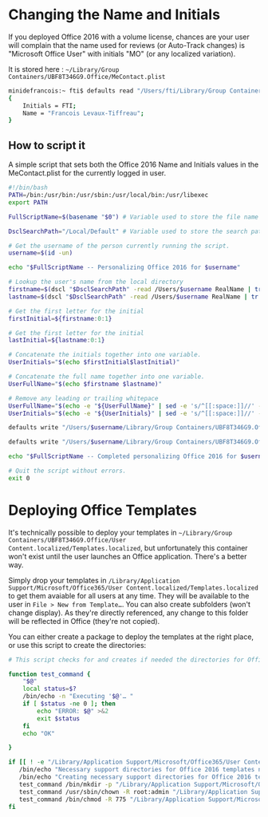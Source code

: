 # Changing the Name and Initials

If you deployed Office 2016 with a volume license, chances are your user will complain that the name used for reviews (or Auto-Track changes) is "Microsoft Office User" with initials "MO" (or any localized variation).

It is stored here : `~/Library/Group Containers/UBF8T346G9.Office/MeContact.plist`
```bash 
minidefrancois:~ fti$ defaults read "/Users/fti/Library/Group Containers/UBF8T346G9.Office/MeContact.plist"
{
    Initials = FTI;
    Name = "Francois Levaux-Tiffreau";
}
```

## How to script it

A simple script that sets both the Office 2016 Name and Initials values in the MeContact.plist for the currently logged in user.

```bash
#!/bin/bash
PATH=/bin:/usr/bin:/usr/sbin:/usr/local/bin:/usr/libexec
export PATH

FullScriptName=$(basename "$0") # Variable used to store the file name of this script

DsclSearchPath="/Local/Default" # Variable used to store the search path used by the dscl command.

# Get the username of the person currently running the script.
username=$(id -un)

echo "$FullScriptName -- Personalizing Office 2016 for $username"

# Lookup the user's name from the local directory
firstname=$(dscl "$DsclSearchPath" -read /Users/$username RealName | tr -d '\n' | awk '{print $2}')
lastname=$(dscl "$DsclSearchPath" -read /Users/$username RealName | tr -d '\n' | awk '{print $3}')

# Get the first letter for the initial
firstInitial=${firstname:0:1}

# Get the first letter for the initial
lastInitial=${lastname:0:1}

# Concatenate the initials together into one variable.
UserInitials="$(echo $firstInitial$lastInitial)"

# Concatenate the full name together into one variable.
UserFullName="$(echo $firstname $lastname)"

# Remove any leading or trailing whitepace
UserFullName="$(echo -e "${UserFullName}" | sed -e 's/^[[:space:]]//' -e 's/[[:space:]]$//')"
UserInitials="$(echo -e "${UserInitials}" | sed -e 's/^[[:space:]]//' -e 's/[[:space:]]$//')"

defaults write "/Users/$username/Library/Group Containers/UBF8T346G9.Office/MeContact.plist" Name "$UserFullName"

defaults write "/Users/$username/Library/Group Containers/UBF8T346G9.Office/MeContact.plist" Initials "$UserInitials"

echo "$FullScriptName -- Completed personalizing Office 2016 for $username"

# Quit the script without errors.
exit 0
```

# Deploying Office Templates

It's technically possible to deploy your templates in `~/Library/Group Containers/UBF8T346G9.Office/User Content.localized/Templates.localized`, but unfortunately this container won't exist until the user launches an Office application. There's a better way.

Simply drop your templates in `/Library/Application Support/Microsoft/Office365/User Content.localized/Templates.localized` to get them avaiable for all users at any time. They will be available to the user in `File > New from Template…`. You can also create subfolders (won't change display). As they're directly referenced, any change to this folder will be reflected in Office (they're not copied).

You can either create a package to deploy the templates at the right place, or use this script to create the directories:
```bash
# This script checks for and creates if needed the directories for Office 2016 templates for Word, PowerPoint and Excel

function test_command {
    "$@"
    local status=$?
    /bin/echo -n "Executing '$@'… "
    if [ $status -ne 0 ]; then
        echo "ERROR: $@" >&2
        exit $status
    fi
    echo "OK"

}

if [[ ! -e "/Library/Application Support/Microsoft/Office365/User Content.localized/Templates.localized" ]]; then
   /bin/echo "Necessary support directories for Office 2016 templates not found."
   /bin/echo "Creating necessary support directories for Office 2016 templates."
   test_command /bin/mkdir -p "/Library/Application Support/Microsoft/Office365/User Content.localized/Templates.localized"
   test_command /usr/sbin/chown -R root:admin "/Library/Application Support/Microsoft/Office365"
   test_command /bin/chmod -R 775 "/Library/Application Support/Microsoft/Office365"
fi
```
